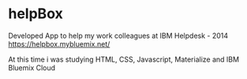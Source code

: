 # helpBox

Developed App to help my work colleagues at IBM Helpdesk - 2014
https://helpbox.mybluemix.net/

At this time i was studying HTML, CSS, Javascript, Materialize and IBM Bluemix Cloud
